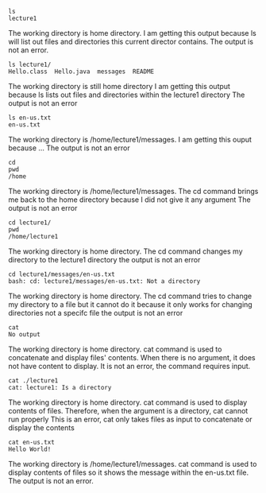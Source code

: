 
```
ls
lecture1
```
The working directory is home directory.
I am getting this output because ls will list out files and directories this current director contains.
The output is not an error.

```
ls lecture1/
Hello.class  Hello.java  messages  README
```
The working directory is still home directory
I am getting this output because ls lists out files and directories within the lecture1 directory
The output is not an error

```
ls en-us.txt
en-us.txt
```
The working directory is /home/lecture1/messages.
I am getting this ouput because ...
The output is not an error

```
cd
pwd
/home
```
The working directory is /home/lecture1/messages.
The cd command brings me back to the home directory because I did not give it any argument
The output is not an error

```
cd lecture1/
pwd
/home/lecture1
```
The working directory is home directory.
The cd command changes my directory to the lecture1 directory
the output is not an error

```
cd lecture1/messages/en-us.txt
bash: cd: lecture1/messages/en-us.txt: Not a directory
```
The working directory is home directory.
The cd command tries to change my directory to a file but it cannot do it because it only works for changing directories not a specifc file
the output is not an error

```
cat
No output
```
The working directory is home directory. 
cat command is used to concatenate and display files' contents. When there is no argument, it does not have content to display.
It is not an error, the command requires input.

```
cat ./lecture1
cat: lecture1: Is a directory
```
The working directory is home directory.
cat command is used to display contents of files. Therefore, when the argument is a directory, cat cannot run properly
This is an error, cat only takes files as input to concatenate or display the contents

```
cat en-us.txt
Hello World!
```
The working directory is /home/lecture1/messages.
cat command is used to display contents of files so it shows the message within the en-us.txt file.
The output is not an error. 
